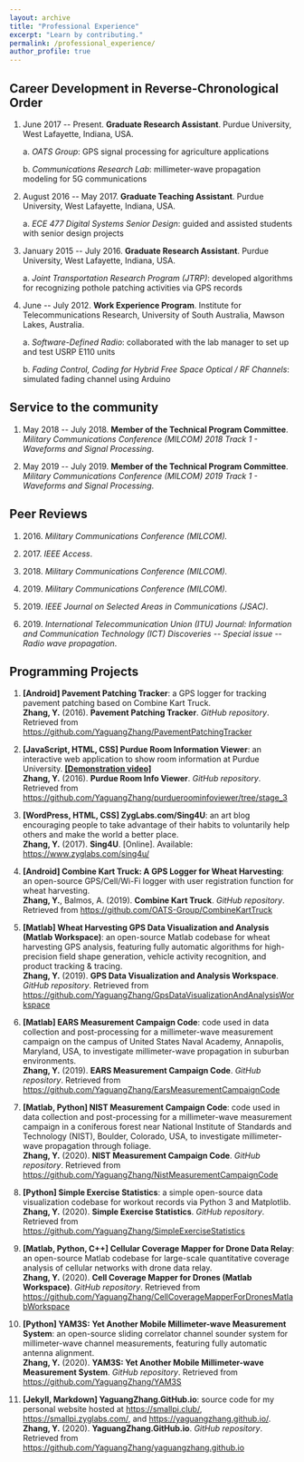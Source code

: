 ```yaml
---
layout: archive
title: "Professional Experience"
excerpt: "Learn by contributing."
permalink: /professional_experience/
author_profile: true
---
```


Career Development in Reverse-Chronological Order
-------------------------------------------------

1.  June 2017 -- Present. **Graduate Research Assistant**. Purdue University, West Lafayette, Indiana, USA.

    a.  *OATS Group*: GPS signal processing for agriculture applications

    b.  *Communications Research Lab*: millimeter-wave propagation modeling for 5G communications

2.  August 2016 -- May 2017. **Graduate Teaching Assistant**. Purdue University, West Lafayette, Indiana, USA.

    a.  *ECE 477 Digital Systems Senior Design*: guided and assisted students with senior design projects

3.  January 2015 -- July 2016. **Graduate Research Assistant**. Purdue University, West Lafayette, Indiana, USA.

    a.  *Joint Transportation Research Program (JTRP)*: developed algorithms for recognizing pothole patching activities via GPS records

4.  June -- July 2012. **Work Experience Program**. Institute for Telecommunications Research, University of South Australia, Mawson Lakes, Australia.

    a.  *Software-Defined Radio*: collaborated with the lab manager to set up and test USRP E110 units

    b.  *Fading Control, Coding for Hybrid Free Space Optical / RF Channels*: simulated fading channel using Arduino

Service to the community
------------------------

1.  May 2018 -- July 2018. **Member of the Technical Program Committee**. *Military Communications Conference (MILCOM) 2018 Track 1 - Waveforms and Signal Processing*.

2.  May 2019 -- July 2019. **Member of the Technical Program Committee**. *Military Communications Conference (MILCOM) 2019 Track 1 - Waveforms and Signal Processing*.

Peer Reviews
------------

1.  2016\. *Military Communications Conference (MILCOM).*

2.  2017\. *IEEE Access*.

3.  2018\. *Military Communications Conference (MILCOM).*

4.  2019\. *Military Communications Conference (MILCOM).*

5.  2019\. *IEEE Journal on Selected Areas in Communications (JSAC)*.

6.  2019\. *International Telecommunication Union (ITU) Journal: Information and Communication Technology (ICT) Discoveries -- Special issue -- Radio wave propagation*.

Programming Projects
--------------------

1.  **\[Android\] Pavement Patching Tracker**: a GPS logger for tracking pavement patching based on Combine Kart Truck.  
    **Zhang, Y.** (2016). **Pavement Patching Tracker**. *GitHub repository*. Retrieved from <https://github.com/YaguangZhang/PavementPatchingTracker>

2.  **\[JavaScript, HTML, CSS\] Purdue Room Information Viewer**: an interactive web application to show room information at Purdue University. [**\[Demonstration video\]**](https://yaguangzhang.github.io/files/PurdueRoomInfoViewerDemo_Stage3_Compressed.mp4)  
    **Zhang, Y.** (2016). **Purdue Room Info Viewer**. *GitHub repository*. Retrieved from <https://github.com/YaguangZhang/purdueroominfoviewer/tree/stage_3>

3.  **\[WordPress, HTML, CSS\] ZygLabs.com/Sing4U**: an art blog encouraging people to take advantage of their habits to voluntarily help others and make the world a better place.  
    **Zhang, Y.** (2017). **Sing4U**. \[Online\]. Available: <https://www.zyglabs.com/sing4u/>

4.  **\[Android\] Combine Kart Truck: A GPS Logger for Wheat Harvesting**: an open-source GPS/Cell/Wi-Fi logger with user registration function for wheat harvesting.  
    **Zhang, Y.**, Balmos, A. (2019). **Combine Kart Truck**. *GitHub repository*. Retrieved from <https://github.com/OATS-Group/CombineKartTruck>

5.  **\[Matlab\] Wheat Harvesting GPS Data Visualization and Analysis (Matlab Workspace)**: an open-source Matlab codebase for wheat harvesting GPS analysis, featuring fully automatic algorithms for high-precision field shape generation, vehicle activity recognition, and product tracking & tracing.  
    **Zhang, Y.** (2019). **GPS Data Visualization and Analysis Workspace**. *GitHub repository*. Retrieved from <https://github.com/YaguangZhang/GpsDataVisualizationAndAnalysisWorkspace>

6.  **\[Matlab\] EARS Measurement Campaign Code**: code used in data collection and post-processing for a millimeter-wave measurement campaign on the campus of United States Naval Academy, Annapolis, Maryland, USA, to investigate millimeter-wave propagation in suburban environments.  
    **Zhang, Y.** (2019). **EARS Measurement Campaign Code**. *GitHub repository*. Retrieved from <https://github.com/YaguangZhang/EarsMeasurementCampaignCode>

7.  **\[Matlab, Python\] NIST Measurement Campaign Code**: code used in data collection and post-processing for a millimeter-wave measurement campaign in a coniferous forest near National Institute of Standards and Technology (NIST), Boulder, Colorado, USA, to investigate millimeter-wave propagation through foliage.  
    **Zhang, Y.** (2020). **NIST Measurement Campaign Code**. *GitHub repository*. Retrieved from <https://github.com/YaguangZhang/NistMeasurementCampaignCode>

8.  **\[Python\] Simple Exercise Statistics**: a simple open-source data visualization codebase for workout records via Python 3 and Matplotlib.  
    **Zhang, Y.** (2020). **Simple Exercise Statistics**. *GitHub repository*. Retrieved from <https://github.com/YaguangZhang/SimpleExerciseStatistics>

9.  **\[Matlab, Python, C++\] Cellular Coverage Mapper for Drone Data Relay**: an open-source Matlab codebase for large-scale quantitative coverage analysis of cellular networks with drone data relay.  
    **Zhang, Y.** (2020). **Cell Coverage Mapper for Drones (Matlab Workspace)**. *GitHub repository*. Retrieved from <https://github.com/YaguangZhang/CellCoverageMapperForDronesMatlabWorkspace>

10. **\[Python\] YAM3S:** **Yet Another Mobile Millimeter-wave Measurement System**: an open-source sliding correlator channel sounder system for millimeter-wave channel measurements, featuring fully automatic antenna alignment.  
    **Zhang, Y.** (2020). **YAM3S: Yet Another Mobile Millimeter-wave Measurement System**. *GitHub repository*. Retrieved from <https://github.com/YaguangZhang/YAM3S>

11. **\[Jekyll, Markdown\] YaguangZhang.GitHub.io**: source code for my personal website hosted at <https://smallpi.club/>, <https://smallpi.zyglabs.com/>, and <https://yaguangzhang.github.io/>.  
    **Zhang, Y.** (2020). **YaguangZhang.GitHub.io**. *GitHub repository*. Retrieved from <https://github.com/YaguangZhang/yaguangzhang.github.io>
